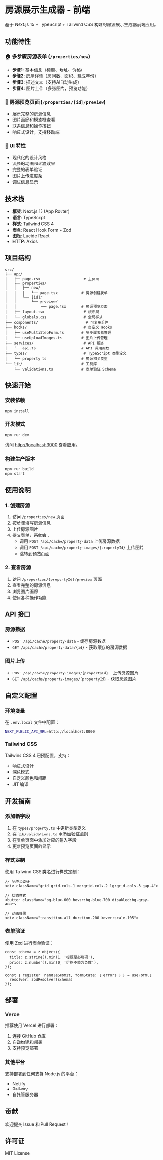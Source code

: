 # 房源展示生成器 - 前端

基于 Next.js 15 + TypeScript + Tailwind CSS 构建的房源展示生成器前端应用。

## 功能特性

### 🏠 多步骤房源表单 (`/properties/new`)
- **步骤1**: 基本信息（标题、地址、价格）
- **步骤2**: 房屋详情（房间数、面积、建成年份）
- **步骤3**: 描述文本（支持AI自动生成）
- **步骤4**: 图片上传（多张图片，预览功能）

### 📱 房源预览页面 (`/properties/[id]/preview`)
- 展示完整的房源信息
- 图片画廊和模态框查看
- 联系信息和操作按钮
- 响应式设计，支持移动端

### 🎨 UI 特性
- 现代化的设计风格
- 流畅的动画和过渡效果
- 完整的表单验证
- 图片上传进度条
- 调试信息显示

## 技术栈

- **框架**: Next.js 15 (App Router)
- **语言**: TypeScript
- **样式**: Tailwind CSS 4
- **表单**: React Hook Form + Zod
- **图标**: Lucide React
- **HTTP**: Axios

## 项目结构

```
src/
├── app/
│   ├── page.tsx                    # 主页面
│   ├── properties/
│   │   ├── new/
│   │   │   └── page.tsx           # 房源创建表单
│   │   └── [id]/
│   │       └── preview/
│   │           └── page.tsx       # 房源预览页面
│   ├── layout.tsx                  # 根布局
│   └── globals.css                 # 全局样式
├── components/                      # 可复用组件
├── hooks/                          # 自定义 Hooks
│   ├── useMultiStepForm.ts        # 多步骤表单管理
│   └── useUploadImages.ts         # 图片上传管理
├── services/                       # API 服务
│   └── api.ts                     # API 调用函数
├── types/                          # TypeScript 类型定义
│   └── property.ts                # 房源相关类型
└── lib/                           # 工具库
    └── validations.ts             # 表单验证 Schema
```

## 快速开始

### 安装依赖
```bash
npm install
```

### 开发模式
```bash
npm run dev
```

访问 [http://localhost:3000](http://localhost:3000) 查看应用。

### 构建生产版本
```bash
npm run build
npm start
```

## 使用说明

### 1. 创建房源
1. 访问 `/properties/new` 页面
2. 按步骤填写房源信息
3. 上传房源图片
4. 提交表单，系统会：
   - 调用 `POST /api/cache/property-data` 上传房源数据
   - 调用 `POST /api/cache/property-images/{propertyId}` 上传图片
   - 跳转到预览页面

### 2. 查看房源
1. 访问 `/properties/{propertyId}/preview` 页面
2. 查看完整的房源信息
3. 浏览图片画廊
4. 使用各种操作功能

## API 接口

### 房源数据
- `POST /api/cache/property-data` - 缓存房源数据
- `GET /api/cache/property-data/{id}` - 获取缓存的房源数据

### 图片上传
- `POST /api/cache/property-images/{propertyId}` - 上传房源图片
- `GET /api/cache/property-images/{propertyId}` - 获取房源图片

## 自定义配置

### 环境变量
在 `.env.local` 文件中配置：
```bash
NEXT_PUBLIC_API_URL=http://localhost:8000
```

### Tailwind CSS
Tailwind CSS 4 已预配置，支持：
- 响应式设计
- 深色模式
- 自定义颜色和间距
- JIT 编译

## 开发指南

### 添加新字段
1. 在 `types/property.ts` 中更新类型定义
2. 在 `lib/validations.ts` 中添加验证规则
3. 在表单页面中添加对应的输入字段
4. 更新预览页面的显示

### 样式定制
使用 Tailwind CSS 类名进行样式定制：
```tsx
// 响应式设计
<div className="grid grid-cols-1 md:grid-cols-2 lg:grid-cols-3 gap-4">

// 状态样式
<button className="bg-blue-600 hover:bg-blue-700 disabled:bg-gray-400">

// 动画效果
<div className="transition-all duration-200 hover:scale-105">
```

### 表单验证
使用 Zod 进行表单验证：
```tsx
const schema = z.object({
  title: z.string().min(1, '标题是必填项'),
  price: z.number().min(0, '价格不能为负数'),
});

const { register, handleSubmit, formState: { errors } } = useForm({
  resolver: zodResolver(schema)
});
```

## 部署

### Vercel
推荐使用 Vercel 进行部署：
1. 连接 GitHub 仓库
2. 自动构建和部署
3. 支持预览部署

### 其他平台
支持部署到任何支持 Node.js 的平台：
- Netlify
- Railway
- 自托管服务器

## 贡献

欢迎提交 Issue 和 Pull Request！

## 许可证

MIT License
